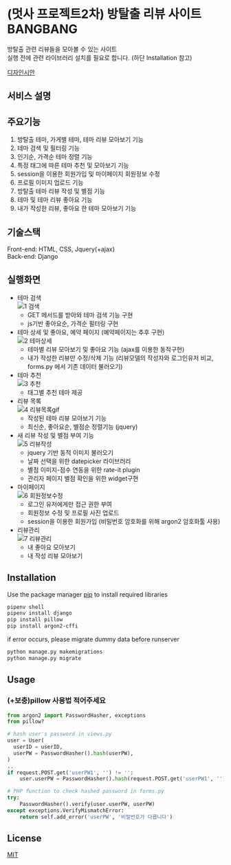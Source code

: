 # (멋사 프로젝트2차) 방탈출 리뷰 사이트 BANGBANG
방탈출 관련 리뷰들을 모아볼 수 있는 사이트 <br>
실행 전에 관련 라이브러리 설치를 필요로 합니다. (하단 Installation 참고)

[디자인시안](https://xd.adobe.com/view/e0e54edb-2c9c-41ce-8a15-2a08127117c6-b5b6/screen/284d5790-8455-4732-8176-7b9fa7c5a715/)


## 서비스 설명
## 주요기능
1. 방탈출 테마, 가게별 테마, 테마 리뷰 모아보기 기능
3. 테마 검색 및 필터링 기능
4. 인기순, 가격순 테마 정렬 기능
5. 특정 태그에 따른 테마 추천 및 모아보기 기능
6. session을 이용한 회원가입 및 마이페이지 회원정보 수정
7. 프로필 이미지 업로드 기능
8. 방탈출 테마 리뷰 작성 및 별점 기능
9. 테마 및 테마 리뷰 좋아요 기능
10. 내가 작성한 리뷰, 좋아요 한 테마 모아보기 기능

## 기술스택
Front-end: HTML, CSS, Jquery(+ajax) <br>
Back-end: Django

## 실행화면
+ 테마 검색<br>
![1 검색](https://user-images.githubusercontent.com/66814071/146974086-9230b25b-4df4-463e-bd6a-7126168f7cb5.gif)
  + GET 메서드를 받아와 테마 검색 기능 구현
  + js기반 좋아요순, 가격순 필터링 구현
+ 테마 상세 및 좋아요, 예약 페이지 (예약페이지는 추후 구현)<br>
![2 테마상세](https://user-images.githubusercontent.com/66814071/146974158-79ff55ae-cad1-4b8b-afb8-98762206790e.gif)
  + 테마별 리뷰 모아보기 및 좋아요 기능 (ajax를 이용한 동적구현)
  + 내가 작성한 리뷰만 수정/삭제 기능 (리뷰모델의 작성자와 로그인유저 비교, forms.py 에서 기존 데이터 불러오기)
+ 테마 추천<br>
![3 추천](https://user-images.githubusercontent.com/66814071/146974192-d50acf0c-d550-4474-986a-72245ecfe765.gif)
  + 태그별 추천 테마 제공 
+ 리뷰 목록<br>
![4 리뷰목록gif](https://user-images.githubusercontent.com/66814071/146974215-26b62223-24fe-483e-b26b-01c64a883730.gif)
  + 작성된 테마 리뷰 모아보기 기능
  + 최신순, 좋아요순, 별점순 정렬기능 (jquery) 
+ 새 리뷰 작성 및 별점 부여 기능<br>
![5 리뷰작성](https://user-images.githubusercontent.com/66814071/146974260-3fe855ae-6084-4015-a1af-6794754653e4.gif)
  + jquery 기반 동적 이미지 불러오기
  + 날짜 선택을 위한 datepicker 라이브러리
  + 별점 이미지-점수 연동을 위한 rate-it plugin
  + 관리자 페이지 별점 확인을 위한 widget구현
+ 마이페이지<br>
![6 회원정보수정](https://user-images.githubusercontent.com/66814071/146974405-8807335c-50cf-4213-ab2b-89236c71a5f6.gif)
  + 로그인 유저에게만 접근 권한 부여
  + 회원정보 수정 및 프로필 사진 업로드
  + session을 이용한 회원가입 (비밀번호 암호화를 위해 argon2 암호화툴 사용)
+ 리뷰관리<br>
![7 리뷰관리](https://user-images.githubusercontent.com/66814071/146974464-d6c71714-f905-4e10-8b95-3e4d91163d14.gif)
  + 내 좋아요 모아보기
  + 내 작성 리뷰 모아보기

## Installation

Use the package manager [pip](https://pip.pypa.io/en/stable/) to install required libraries

```bash
pipenv shell
pipenv install django
pip install pillow
pip install argon2-cffi
```

if error occurs, please migrate dummy data before runserver
```bash
python manage.py makemigrations
python manage.py migrate
```

## Usage
### **(+보충)pillow 사용법 적어주세요**

```python
from argon2 import PasswordHasher, exceptions
from pillow?

# hash user's password in views.py
user = User(
  userID = userID,
  userPW = PasswordHasher().hash(userPW),
)
..
if request.POST.get('userPW1', '') != '':
    user.userPW = PasswordHasher().hash(request.POST.get('userPW1', ''))

# PHP function to check hashed password in forms.py
try:
    PasswordHasher().verify(user.userPW, userPW)
except exceptions.VerifyMismatchError:
    return self.add_error('userPW', '비밀번호가 다릅니다')

```

## License
[MIT](https://choosealicense.com/licenses/mit/)
